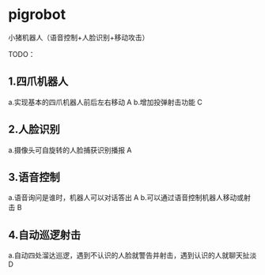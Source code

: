 # pigrobot
小猪机器人（语音控制+人脸识别+移动攻击）

TODO：
## 1.四爪机器人
a.实现基本的四爪机器人前后左右移动 A
b.增加投弹射击功能 C
## 2.人脸识别
a.摄像头可自旋转的人脸捕获识别播报 A
## 3.语音控制
a.语音询问是谁时，机器人可以对话答出 A
b.可以通过语音控制机器人移动或射击 B
## 4.自动巡逻射击
a.自动四处溜达巡逻，遇到不认识的人脸就警告并射击，遇到认识的人就聊天扯淡 D
